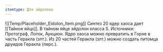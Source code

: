 ```yaml
---
itemtype: Для эйдолона
---
```

![[Temp/Placeholder_Eidolon_Item.png]]
Синтез 20 ядер хаоса дает [[Тайное яйцо]]. В тайном яйце эйдолон класса S. Источники: Протограф, Лоток, Аукцион. Ядро хаоса можно превратить в Горне в часть Геракла (злт.). Из 20 частей Геракла (злт.) можно создать питомца друидов Геракла (перс.).
